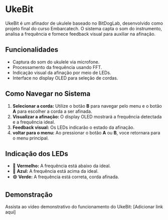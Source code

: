 # UkeBit

UkeBit é um afinador de ukulele baseado no BitDogLab, desenvolvido como projeto final do curso Embarcatech. O sistema capta o som do instrumento, analisa a frequência e fornece feedback visual para auxiliar na afinação.

##  Funcionalidades
- Captura do som do ukulele via microfone.
- Processamento da frequência usando FFT.
- Indicação visual da afinação por meio de LEDs.
- Interface no display OLED para seleção de cordas.

##  Como Navegar no Sistema
1. **Selecionar a corda:** Utilize o botão **B** para navegar pelo menu e o botão **A** para escolher a corda a ser afinada.
2. **Visualizar a afinação:** O display OLED mostrará a frequência detectada e a frequência ideal.
3. **Feedback visual:** Os LEDs indicarão o estado da afinação.
4. **voltar para o menu:** Ao pressionar o botão **A** ou **B**, voce retornara para o menu principal.

##  Indicação dos LEDs
- 🔴 **Vermelho:** A frequência está abaixo da ideal.
- 🔵 **Azul:** A frequência está acima da ideal.
- 🟢 **Verde:** A frequência está correta, corda afinada.

##  Demonstração
Assista ao vídeo demonstrativo do funcionamento do UkeBit: [Adicionar link aqui]




